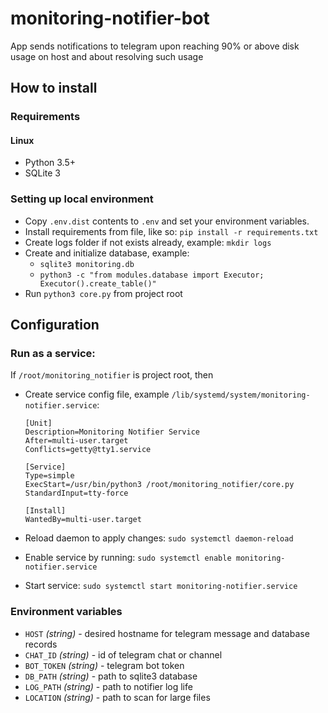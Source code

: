 # monitoring-notifier-bot

App sends notifications to telegram upon reaching 90% or above disk usage on host and about resolving such usage

## How to install

### Requirements

#### Linux

- Python 3.5+
- SQLite 3

### Setting up local environment

- Copy `.env.dist` contents to `.env` and set your environment variables.
- Install requirements from file, like so: `pip install -r requirements.txt`
- Create logs folder if not exists already, example: `mkdir logs`
- Create and initialize database, example:
  - `sqlite3 monitoring.db`
  - `python3 -c "from modules.database import Executor; Executor().create_table()"`
- Run `python3 core.py` from project root

## Configuration

### Run as a service:

If `/root/monitoring_notifier` is project root, then

- Create service config file, example `/lib/systemd/system/monitoring-notifier.service`:

  ```
  [Unit]
  Description=Monitoring Notifier Service
  After=multi-user.target
  Conflicts=getty@tty1.service

  [Service]
  Type=simple
  ExecStart=/usr/bin/python3 /root/monitoring_notifier/core.py
  StandardInput=tty-force

  [Install]
  WantedBy=multi-user.target
  ```

- Reload daemon to apply changes: `sudo systemctl daemon-reload`
- Enable service by running: `sudo systemctl enable monitoring-notifier.service`
- Start service: `sudo systemctl start monitoring-notifier.service`

### Environment variables

- `HOST` _(string)_ - desired hostname for telegram message and database records
- `CHAT_ID` _(string)_ - id of telegram chat or channel
- `BOT_TOKEN` _(string)_ - telegram bot token
- `DB_PATH` _(string)_ - path to sqlite3 database
- `LOG_PATH` _(string)_ - path to notifier log life
- `LOCATION` _(string)_ - path to scan for large files

